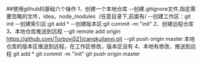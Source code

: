 ##使用github的基础六个操作
1、创建一个本地仓库
    --创建.gitignore文件,指定需要忽略的文件，idea，node_modules（任意目录下,前面有/
    --创建工作区：git init
    --创建索引区:git add *
    --创建版本区:git commit -m "init"
2、创建远程仓库
3、本地仓库推送到远程
    --git remote add origin https://github.com/Turboyi521/cangkulianxi.git
    --git push origin master 本地仓库的版本区推送到远程，在工作区修改，版本区没有
4、本地有修改，推送到远程
    git add *
    git commit -m "init"
    git push origin master

